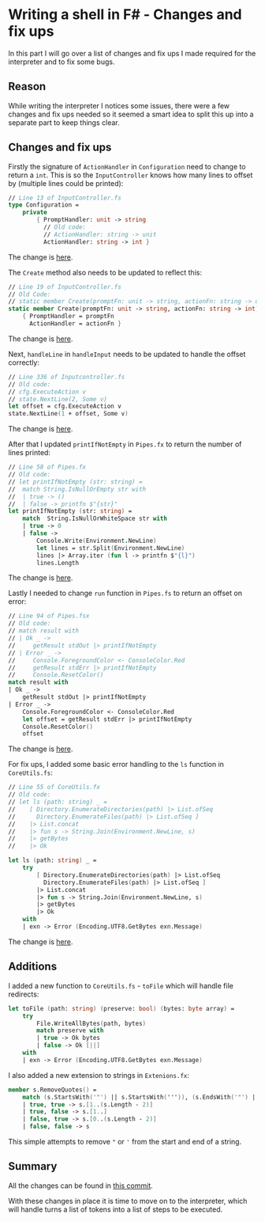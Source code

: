 ﻿<meta name="daria:article_id" content="writing_a_shell_in_fsharp_part_5">
<meta name="daria:title" content="Part 5">
<meta name="daria:title_slug" content="part_5">
<meta name="daria:order" content="4">
<meta name="daria:created_on" content="2022-06-23">
<meta name="daria:tags" content="fsharp">
<meta name="daria:image" content="pipes_preview.jpg">

# Writing a shell in F# - Changes and fix ups

In this part I will go over a list of changes and fix ups I made required for the interpreter and to fix some bugs.

## Reason

While writing the interpreter I notices some issues, there were a few changes and fix ups needed so it seemed a 
smart idea to split this up into a separate part to keep things clear.

## Changes and fix ups

Firstly the signature of `ActionHandler` in `Configuration` need to change to return a `int`.
This is so the `InputController` knows how many lines to offset by (multiple lines could be printed):

```fsharp
// Line 13 of InputController.fs
type Configuration =
    private
        { PromptHandler: unit -> string
          // Old code:
          // ActionHandler: string -> unit
          ActionHandler: string -> int }
```

The change is [here](https://github.com/mc738/FShell/commit/a4f8b0987fcb97880958bd906e2a7088fbf94676#diff-d45abb98d275fb16bdbc2130cd4fbe2614b9dbf08a6fe0cf665e82fa720f54e0R16).

The `Create` method also needs to be updated to reflect this:

```fsharp
// Line 19 of InputController.fs
// Old Code:
// static member Create(promptFn: unit -> string, actionFn: string -> unit) =
static member Create(promptFn: unit -> string, actionFn: string -> int) =
    { PromptHandler = promptFn
      ActionHandler = actionFn }
```

The change is [here](https://github.com/mc738/FShell/commit/a4f8b0987fcb97880958bd906e2a7088fbf94676#diff-d45abb98d275fb16bdbc2130cd4fbe2614b9dbf08a6fe0cf665e82fa720f54e0R19).

Next, `handleLine` in `handleInput` needs to be updated to handle the offset correctly:

```fsharp
// Line 336 of Inputcontroller.fs
// Old code:
// cfg.ExecuteAction v
// state.NextLine(2, Some v)
let offset = cfg.ExecuteAction v
state.NextLine(1 + offset, Some v)
```

The change is [here](https://github.com/mc738/FShell/commit/a4f8b0987fcb97880958bd906e2a7088fbf94676#diff-d45abb98d275fb16bdbc2130cd4fbe2614b9dbf08a6fe0cf665e82fa720f54e0R336).

After that I updated `printIfNotEmpty` in `Pipes.fx` to return the number of lines printed:

```fsharp
// Line 58 of Pipes.fx
// Old code:
// let printIfNotEmpty (str: string) =
//  match String.IsNullOrEmpty str with
//  | true -> ()
//  | false -> printfn $"{str}" 
let printIfNotEmpty (str: string) =
    match  String.IsNullOrWhiteSpace str with
    | true -> 0
    | false ->
        Console.Write(Environment.NewLine)
        let lines = str.Split(Environment.NewLine)
        lines |> Array.iter (fun l -> printfn $"{l}")
        lines.Length
```
The change is [here](https://github.com/mc738/FShell/commit/a4f8b0987fcb97880958bd906e2a7088fbf94676#diff-a743015189b9d56821af438eb32a0e29046eaa47d5fdd00218566ea5e23ae107R58).

Lastly I needed to change `run` function in `Pipes.fs` to return an offset on error:

```fsharp
// Line 94 of Pipes.fsx
// Old code:
// match result with
// | Ok _ ->
//     getResult stdOut |> printIfNotEmpty
// | Error _ ->
//     Console.ForegroundColor <- ConsoleColor.Red
//     getResult stdErr |> printIfNotEmpty
//     Console.ResetColor()
match result with
| Ok _ ->
    getResult stdOut |> printIfNotEmpty
| Error _ ->
    Console.ForegroundColor <- ConsoleColor.Red
    let offset = getResult stdErr |> printIfNotEmpty
    Console.ResetColor()
    offset
```

The change is [here](https://github.com/mc738/FShell/commit/a4f8b0987fcb97880958bd906e2a7088fbf94676#diff-a743015189b9d56821af438eb32a0e29046eaa47d5fdd00218566ea5e23ae107R99).

For fix ups, I added some basic error handling to the `ls` function in `CoreUtils.fs`:

```fsharp
// Line 55 of CoreUtils.fx
// Old code:
// let ls (path: string) _ =
//    [ Directory.EnumerateDirectories(path) |> List.ofSeq
//      Directory.EnumerateFiles(path) |> List.ofSeq ]
//    |> List.concat
//    |> fun s -> String.Join(Environment.NewLine, s)
//    |> getBytes
//    |> Ok

let ls (path: string) _ =
    try
        [ Directory.EnumerateDirectories(path) |> List.ofSeq
          Directory.EnumerateFiles(path) |> List.ofSeq ]
        |> List.concat
        |> fun s -> String.Join(Environment.NewLine, s)
        |> getBytes
        |> Ok
    with
    | exn -> Error (Encoding.UTF8.GetBytes exn.Message)
```

The change is [here](https://github.com/mc738/FShell/commit/a4f8b0987fcb97880958bd906e2a7088fbf94676#diff-7d74fecc89aea72e721211636efa96b3622e1f0203029d158c2bc1a67d5e88ddR55).

## Additions

I added a new function to `CoreUtils.fs` - `toFile` which will handle file redirects:

```fsharp
let toFile (path: string) (preserve: bool) (bytes: byte array) =
    try
        File.WriteAllBytes(path, bytes)
        match preserve with
        | true -> Ok bytes
        | false -> Ok [||]
    with
    | exn -> Error (Encoding.UTF8.GetBytes exn.Message)
```

I also added a new extension to strings in `Extenions.fx`:

```fsharp
member s.RemoveQuotes() =
    match (s.StartsWith('"') || s.StartsWith(''')), (s.EndsWith('"') || s.EndsWith(''')) with
    | true, true -> s.[1..(s.Length - 2)]
    | true, false -> s.[1..]
    | false, true -> s.[0..(s.Length - 2)]
    | false, false -> s
```

This simple attempts to remove `"` or `'` from the start and end of a string.

## Summary

All the changes can be found in [this commit](https://github.com/mc738/FShell/commit/a4f8b0987fcb97880958bd906e2a7088fbf94676).

With these changes in place it is time to move on to the interpreter, 
which will handle turns a list of tokens into a list of steps to be executed.